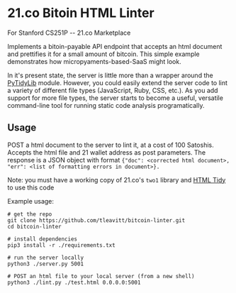 # 21.co Bitoin HTML Linter
For Stanford CS251P -- 21.co Marketplace

Implements a bitoin-payable API endpoint that accepts an html document and prettifies it for a small amount of bitcoin. This simple example demonstrates how micropyaments-based-SaaS might look.

In it's present state, the server is little more than a wrapper around the [PyTidyLib](http://countergram.com/open-source/pytidylib/) module. However, you could easily extend the server code to lint a variety of different file types (JavaScript, Ruby, CSS, etc.). As you add support for more file types, the server starts to become a useful, versatile command-line tool for running static code analysis programatically.

## Usage
POST a html document to the server to lint it, at a cost of 100 Satoshis. Accepts the html file and 21 wallet address as post parameters. The response is a JSON object with format `{"doc": <corrected html document>, "err": <list of formatting errors in document>}.`

Note: you must have a working copy of 21.co's `two1` library and [HTML Tidy](https://github.com/htacg/tidy-html5/blob/master/README/README.md) to use this code

Example usage:
```
# get the repo
git clone https://github.com/tleavitt/bitcoin-linter.git
cd bitcoin-linter 

# install dependencies
pip3 install -r ./requirements.txt

# run the server locally
python3 ./server.py 5001

# POST an html file to your local server (from a new shell)
python3 ./lint.py ./test.html 0.0.0.0:5001
```
